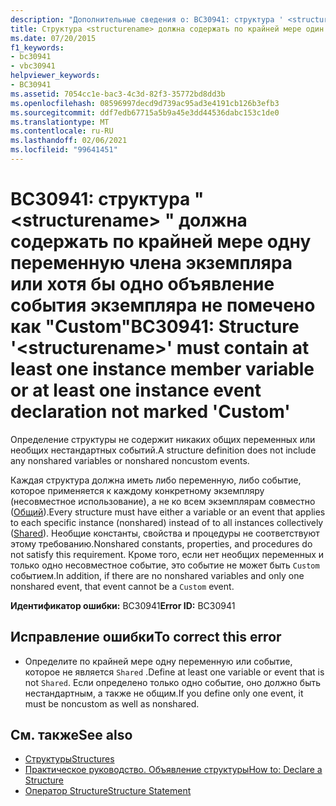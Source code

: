 ```yaml
---
description: "Дополнительные сведения о: BC30941: структура ' <structurename> ' должна содержать по крайней мере одну переменную члена экземпляра или хотя бы одно объявление события экземпляра не помечено как Custom"
title: Структура <structurename> должна содержать по крайней мере один экземпляр переменной члена или экземпляр объявления события, не помеченный как Custom
ms.date: 07/20/2015
f1_keywords:
- bc30941
- vbc30941
helpviewer_keywords:
- BC30941
ms.assetid: 7054cc1e-bac3-4c3d-82f3-35772bd8dd3b
ms.openlocfilehash: 08596997decd9d739ac95ad3e4191cb126b3efb3
ms.sourcegitcommit: ddf7edb67715a5b9a45e3dd44536dabc153c1de0
ms.translationtype: MT
ms.contentlocale: ru-RU
ms.lasthandoff: 02/06/2021
ms.locfileid: "99641451"
---
```

# <a name="bc30941-structure-structurename-must-contain-at-least-one-instance-member-variable-or-at-least-one-instance-event-declaration-not-marked-custom"></a><span data-ttu-id="6ba30-103">BC30941: структура " \<structurename> " должна содержать по крайней мере одну переменную члена экземпляра или хотя бы одно объявление события экземпляра не помечено как "Custom"</span><span class="sxs-lookup"><span data-stu-id="6ba30-103">BC30941: Structure '\<structurename>' must contain at least one instance member variable or at least one instance event declaration not marked 'Custom'</span></span>

<span data-ttu-id="6ba30-104">Определение структуры не содержит никаких общих переменных или необщих нестандартных событий.</span><span class="sxs-lookup"><span data-stu-id="6ba30-104">A structure definition does not include any nonshared variables or nonshared noncustom events.</span></span>

 <span data-ttu-id="6ba30-105">Каждая структура должна иметь либо переменную, либо событие, которое применяется к каждому конкретному экземпляру (несовместное использование), а не ко всем экземплярам совместно ([Общий](../modifiers/shared.md)).</span><span class="sxs-lookup"><span data-stu-id="6ba30-105">Every structure must have either a variable or an event that applies to each specific instance (nonshared) instead of to all instances collectively ([Shared](../modifiers/shared.md)).</span></span> <span data-ttu-id="6ba30-106">Необщие константы, свойства и процедуры не соответствуют этому требованию.</span><span class="sxs-lookup"><span data-stu-id="6ba30-106">Nonshared constants, properties, and procedures do not satisfy this requirement.</span></span> <span data-ttu-id="6ba30-107">Кроме того, если нет необщих переменных и только одно несовместное событие, это событие не может быть `Custom` событием.</span><span class="sxs-lookup"><span data-stu-id="6ba30-107">In addition, if there are no nonshared variables and only one nonshared event, that event cannot be a `Custom` event.</span></span>

 <span data-ttu-id="6ba30-108">**Идентификатор ошибки:** BC30941</span><span class="sxs-lookup"><span data-stu-id="6ba30-108">**Error ID:** BC30941</span></span>

## <a name="to-correct-this-error"></a><span data-ttu-id="6ba30-109">Исправление ошибки</span><span class="sxs-lookup"><span data-stu-id="6ba30-109">To correct this error</span></span>

- <span data-ttu-id="6ba30-110">Определите по крайней мере одну переменную или событие, которое не является `Shared` .</span><span class="sxs-lookup"><span data-stu-id="6ba30-110">Define at least one variable or event that is not `Shared`.</span></span> <span data-ttu-id="6ba30-111">Если определено только одно событие, оно должно быть нестандартным, а также не общим.</span><span class="sxs-lookup"><span data-stu-id="6ba30-111">If you define only one event, it must be noncustom as well as nonshared.</span></span>

## <a name="see-also"></a><span data-ttu-id="6ba30-112">См. также</span><span class="sxs-lookup"><span data-stu-id="6ba30-112">See also</span></span>

- [<span data-ttu-id="6ba30-113">Структуры</span><span class="sxs-lookup"><span data-stu-id="6ba30-113">Structures</span></span>](../../programming-guide/language-features/data-types/structures.md)
- [<span data-ttu-id="6ba30-114">Практическое руководство. Объявление структуры</span><span class="sxs-lookup"><span data-stu-id="6ba30-114">How to: Declare a Structure</span></span>](../../programming-guide/language-features/data-types/how-to-declare-a-structure.md)
- [<span data-ttu-id="6ba30-115">Оператор Structure</span><span class="sxs-lookup"><span data-stu-id="6ba30-115">Structure Statement</span></span>](../statements/structure-statement.md)
